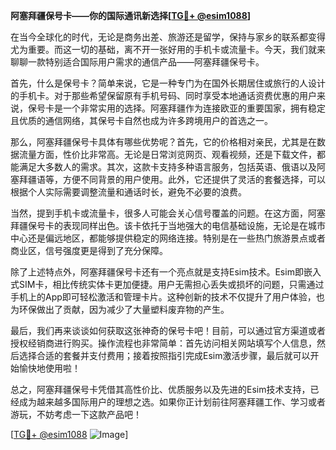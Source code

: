**阿塞拜疆保号卡——你的国际通讯新选择[[TG💪+ @esim1088](https://t.me/s/esim1088)]**

在当今全球化的时代，无论是商务出差、旅游还是留学，保持与家乡的联系都变得尤为重要。而这一切的基础，离不开一张好用的手机卡或流量卡。今天，我们就来聊聊一款特别适合国际用户需求的通信产品——阿塞拜疆保号卡。

首先，什么是保号卡？简单来说，它是一种专门为在国外长期居住或旅行的人设计的手机卡。对于那些希望保留原有手机号码、同时享受本地通话资费优惠的用户来说，保号卡是一个非常实用的选择。阿塞拜疆作为连接欧亚的重要国家，拥有稳定且优质的通信网络，其保号卡自然也成为许多跨境用户的首选之一。

那么，阿塞拜疆保号卡具体有哪些优势呢？首先，它的价格相对亲民，尤其是在数据流量方面，性价比非常高。无论是日常浏览网页、观看视频，还是下载文件，都能满足大多数人的需求。其次，这款卡支持多种语言服务，包括英语、俄语以及阿塞拜疆语等，方便不同背景的用户使用。此外，它还提供了灵活的套餐选择，可以根据个人实际需要调整流量和通话时长，避免不必要的浪费。

当然，提到手机卡或流量卡，很多人可能会关心信号覆盖的问题。在这方面，阿塞拜疆保号卡的表现同样出色。该卡依托于当地强大的电信基础设施，无论是在城市中心还是偏远地区，都能够提供稳定的网络连接。特别是在一些热门旅游景点或者商业区，信号强度更是得到了充分保障。

除了上述特点外，阿塞拜疆保号卡还有一个亮点就是支持Esim技术。Esim即嵌入式SIM卡，相比传统实体卡更加便捷。用户无需担心丢失或损坏的问题，只需通过手机上的App即可轻松激活和管理卡片。这种创新的技术不仅提升了用户体验，也为环保做出了贡献，因为减少了大量塑料废弃物的产生。

最后，我们再来谈谈如何获取这张神奇的保号卡吧！目前，可以通过官方渠道或者授权经销商进行购买。操作流程也非常简单：首先访问相关网站填写个人信息，然后选择合适的套餐并支付费用；接着按照指引完成Esim激活步骤，最后就可以开始愉快地使用啦！

总之，阿塞拜疆保号卡凭借其高性价比、优质服务以及先进的Esim技术支持，已经成为越来越多国际用户的理想之选。如果你正计划前往阿塞拜疆工作、学习或者游玩，不妨考虑一下这款产品吧！

[[TG💪+ @esim1088](https://t.me/s/esim1088) ![Image](https://i.postimg.cc/4NQfJmqS/Snipaste-2025-05-13-00-14-12.png)]